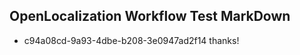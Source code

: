 ## OpenLocalization Workflow Test MarkDown
* c94a08cd-9a93-4dbe-b208-3e0947ad2f14 
thanks!<!--HONumber=Sep16_HO1-->